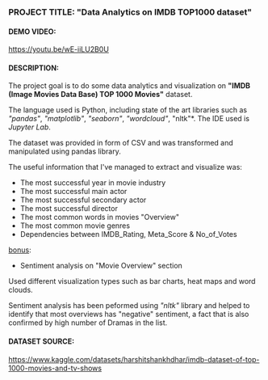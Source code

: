 ### PROJECT TITLE: "Data Analytics on IMDB TOP1000 dataset"

#### DEMO VIDEO: 
https://youtu.be/wE-iiLU2B0U

#### DESCRIPTION:
The project goal is to do some data analytics and visualization on **"IMDB (Image Movies Data Base) TOP 1000 Movies"** dataset. 

The language used is Python, including state of the art libraries such as *"pandas"*, *"matplotlib"*, *"seaborn"*, *"wordcloud"*, "nltk"*. The IDE used is *Jupyter Lab*.

The dataset was provided in form of CSV and was transformed and manipulated using pandas library.

The useful information that I've managed to extract and visualize was:
* The most successful year in movie industry
* The most successful main actor
* The most successful secondary actor
* The most successful director
* The most common words in movies "Overview"
* The most common movie genres
* Dependencies between IMDB_Rating, Meta_Score & No_of_Votes

<u>bonus</u>: 
* Sentiment analysis on "Movie Overview" section

Used different visualization types such as bar charts, heat maps and word clouds.

Sentiment analysis has been peformed using *"nltk"* library and helped to identify that most overviews has "negative" sentiment, a fact that is also confirmed by high number of Dramas in the list.
#### DATASET SOURCE:
https://www.kaggle.com/datasets/harshitshankhdhar/imdb-dataset-of-top-1000-movies-and-tv-shows

